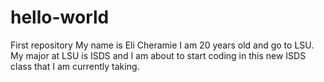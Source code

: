 # hello-world
First repository
My name is Eli Cheramie I am 20 years old and go to LSU. My major at LSU is ISDS and I am about to start coding in this new ISDS class that I am currently taking.
